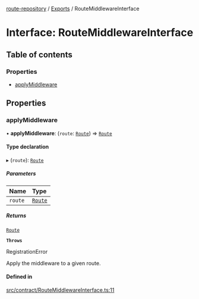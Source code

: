[route-repository](../README.md) / [Exports](../modules.md) / RouteMiddlewareInterface

# Interface: RouteMiddlewareInterface

## Table of contents

### Properties

- [applyMiddleware](RouteMiddlewareInterface.md#applymiddleware)

## Properties

### applyMiddleware

• **applyMiddleware**: (`route`: [`Route`](../classes/Route.md)) => [`Route`](../classes/Route.md)

#### Type declaration

▸ (`route`): [`Route`](../classes/Route.md)

##### Parameters

| Name | Type |
| :------ | :------ |
| `route` | [`Route`](../classes/Route.md) |

##### Returns

[`Route`](../classes/Route.md)

**`Throws`**

RegistrationError

Apply the middleware to a given route.

#### Defined in

[src/contract/RouteMiddlewareInterface.ts:11](https://github.com/nonetallt/front-to-back-router/blob/4aaeda5/src/contract/RouteMiddlewareInterface.ts#L11)
